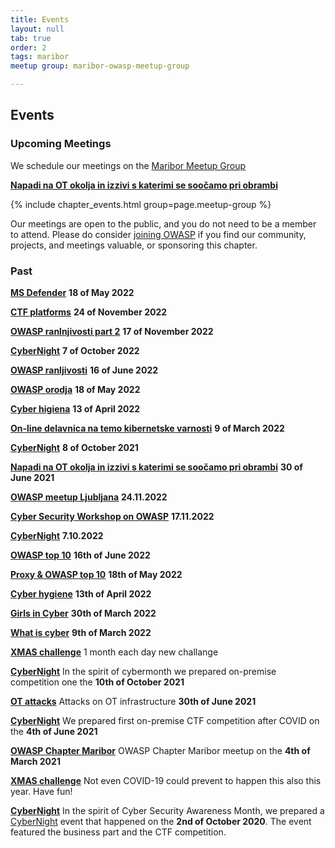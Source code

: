 ```yaml
---
title: Events
layout: null
tab: true
order: 2
tags: maribor
meetup group: maribor-owasp-meetup-group

---
```


## Events



### Upcoming Meetings

We schedule our meetings on the [Maribor Meetup Group](https://www.meetup.com/maribor-owasp-meetup-group)

**[Napadi na OT okolja in izzivi s katerimi se soočamo pri obrambi](https://www.meetup.com/maribor-owasp-meetup-group/events/278974243/)**

{% include chapter_events.html group=page.meetup-group %}

Our meetings are open to the public, and you do not need to be a member to attend. Please do consider [joining OWASP](https://owasp.org/membership/) if you find our community, projects, and meetings valuable, or sponsoring this chapter.


### Past
**[MS Defender](https://www.meetup.com/maribor-owasp-meetup-group/events/293345394/)** **18 of May 2022**

**[CTF platforms](https://www.meetup.com/maribor-owasp-meetup-group/events/289874825/)** **24 of November 2022**

**[OWASP ranlnjivosti part 2](https://www.meetup.com/maribor-owasp-meetup-group/events/289813557/)** **17 of November 2022**

**[CyberNight](https://www.meetup.com/maribor-owasp-meetup-group/events/288814564/)** **7 of October 2022**

**[OWASP ranljivosti](https://www.meetup.com/maribor-owasp-meetup-group/events/286088739/)** **16 of June 2022**

**[OWASP orodja](https://www.meetup.com/maribor-owasp-meetup-group/events/285689653/)** **18 of May 2022**

**[Cyber higiena](https://www.meetup.com/maribor-owasp-meetup-group/events/285244587/)** **13 of April 2022**

**[On-line delavnica na temo kibernetske varnosti](https://www.meetup.com/maribor-owasp-meetup-group/events/284243055/)** **9 of March 2022**

**[CyberNight](https://www.meetup.com/maribor-owasp-meetup-group/events/281188177/)** **8 of October 2021**

**[Napadi na OT okolja in izzivi s katerimi se soočamo pri obrambi](https://www.meetup.com/maribor-owasp-meetup-group/events/278974243/)** **30 of June 2021**

**[OWASP meetup Ljubljana](https://www.meetup.com/maribor-owasp-meetup-group/events/289874825/)** **24.11.2022**

**[Cyber Security Workshop on OWASP](https://www.meetup.com/maribor-owasp-meetup-group/events/289813557/)** **17.11.2022**

**[CyberNight](https://cybernight.org)** **7.10.2022**

**[OWASP top 10](https://www.meetup.com/maribor-owasp-meetup-group/events/286088739/)**   **16th of June 2022** 

**[Proxy & OWASP top 10](https://www.meetup.com/maribor-owasp-meetup-group/events/285689653/)**   **18th of May 2022** 

**[Cyber hygiene](https://www.meetup.com/maribor-owasp-meetup-group/events/285244587/)**  **13th of April 2022** 

**[Girls in Cyber](https://www.eventbrite.com/e/2-on-line-delavnica-na-temo-kibernetske-varnosti-cybergirlssi-tickets-271945013857)**   **30th of March 2022** 

**[What is cyber](https://www.meetup.com/maribor-owasp-meetup-group/events/284243055/)**   **9th of March 2022** 

**[XMAS challenge](https://1337.owasp.si)** 1 month each day new challange

**[CyberNight](https://cybernight.org)**  In the spirit of cybermonth we prepared on-premise competition one the **10th of October 2021** 

**[OT attacks](https://cybernight.org)** Attacks on OT infrastructure **30th of June 2021**  

**[CyberNight](https://cybernight.org)**  We prepared first on-premise CTF competition after COVID on the **4th of June 2021**  

**[OWASP Chapter Maribor](https://www.eventbrite.com/e/owasp-slovenia-virtual-meetup-tickets-142485390639)** OWASP Chapter Maribor meetup on the **4th of March 2021**

**[XMAS challenge](https://1337.owasp.si)** Not even COVID-19 could prevent to happen this also this year. Have fun! 

**[CyberNight](https://cybernight.org)**  In the spirit of Cyber Security Awareness Month, we prepared a [CyberNight](https://cybernight.org) event that happened on the **2nd of October 2020**. The event featured the business part and the CTF competition.
